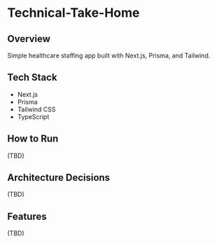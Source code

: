 # Technical-Take-Home
  
## Overview
Simple healthcare staffing app built with Next.js, Prisma, and Tailwind.

## Tech Stack
- Next.js
- Prisma 
- Tailwind CSS
- TypeScript

## How to Run
(TBD)

## Architecture Decisions
(TBD)

## Features
(TBD)
